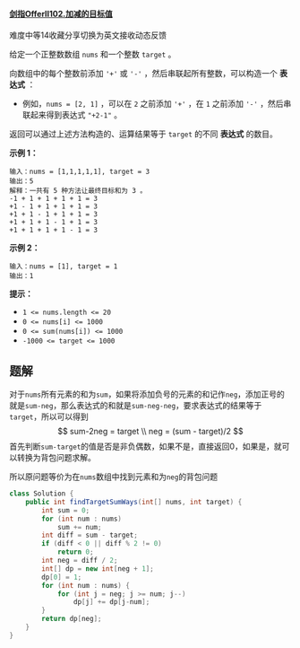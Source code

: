 #### [剑指OfferII102.加减的目标值](https://leetcode-cn.com/problems/YaVDxD/)

难度中等14收藏分享切换为英文接收动态反馈

给定一个正整数数组 `nums` 和一个整数 `target` 。

向数组中的每个整数前添加 `'+'` 或 `'-'` ，然后串联起所有整数，可以构造一个 **表达式** ：

- 例如，`nums = [2, 1]` ，可以在 `2` 之前添加 `'+'` ，在 `1` 之前添加 `'-'` ，然后串联起来得到表达式 `"+2-1"` 。

返回可以通过上述方法构造的、运算结果等于 `target` 的不同 **表达式** 的数目。

 

**示例 1：**

```
输入：nums = [1,1,1,1,1], target = 3
输出：5
解释：一共有 5 种方法让最终目标和为 3 。
-1 + 1 + 1 + 1 + 1 = 3
+1 - 1 + 1 + 1 + 1 = 3
+1 + 1 - 1 + 1 + 1 = 3
+1 + 1 + 1 - 1 + 1 = 3
+1 + 1 + 1 + 1 - 1 = 3
```

**示例 2：**

```
输入：nums = [1], target = 1
输出：1
```

 

**提示：**

- `1 <= nums.length <= 20`
- `0 <= nums[i] <= 1000`
- `0 <= sum(nums[i]) <= 1000`
- `-1000 <= target <= 1000`

## 题解

对于`nums`所有元素的和为`sum`，如果将添加负号的元素的和记作`neg`，添加正号的就是`sum-neg`，那么表达式的和就是`sum-neg-neg`，要求表达式的结果等于`target`，所以可以得到
$$
sum-2neg = target \\
neg = (sum - target)/2
$$
首先判断`sum-target`的值是否是非负偶数，如果不是，直接返回0，如果是，就可以转换为背包问题求解。

所以原问题等价为在`nums`数组中找到元素和为`neg`的背包问题

```java
class Solution {
    public int findTargetSumWays(int[] nums, int target) {
        int sum = 0;
        for (int num : nums)
            sum += num;
        int diff = sum - target;
        if (diff < 0 || diff % 2 != 0)
            return 0;
        int neg = diff / 2;
        int[] dp = new int[neg + 1];
        dp[0] = 1;
        for (int num : nums) {
            for (int j = neg; j >= num; j--)
                dp[j] += dp[j-num];
        }
        return dp[neg];
    }
}
```

